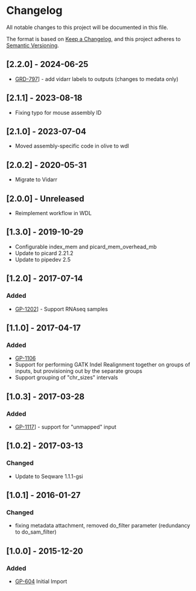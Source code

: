 # Changelog
All notable changes to this project will be documented in this file.

The format is based on [Keep a Changelog](https://keepachangelog.com/en/1.0.0/),
and this project adheres to [Semantic Versioning](https://semver.org/spec/v2.0.0.html).

## [2.2.0] - 2024-06-25
- [GRD-797](https://jira.oicr.on.ca/browse/GRD-797)] - add vidarr labels to outputs (changes to medata only)

## [2.1.1] - 2023-08-18
- Fixing typo for mouse assembly ID

## [2.1.0] - 2023-07-04
- Moved assembly-specific code in olive to wdl

## [2.0.2] - 2020-05-31
- Migrate to Vidarr

## [2.0.0] - Unreleased
- Reimplement workflow in WDL

## [1.3.0] - 2019-10-29
- Configurable index_mem and picard_mem_overhead_mb
- Update to picard 2.21.2
- Update to pipedev 2.5

## [1.2.0] - 2017-07-14
### Added
- [GP-1202](https://jira.oicr.on.ca/browse/GP-1202)] - Support RNAseq samples

## [1.1.0] - 2017-04-17
### Added
- [GP-1106](https://jira.oicr.on.ca/browse/GP-1106)
- Support for performing GATK Indel Realignment together on groups of inputs, but provisioning out by the separate groups
- Support grouping of "chr_sizes" intervals

## [1.0.3] - 2017-03-28
### Added
- [GP-1117](https://jira.oicr.on.ca/browse/GP-1117)] - support for "unmapped" input

## [1.0.2] - 2017-03-13
### Changed
- Update to Seqware 1.1.1-gsi

## [1.0.1] - 2016-01-27
### Changed
- fixing metadata attachment, removed do_filter parameter (redundancy to do_sam_filter)

## [1.0.0] - 2015-12-20
### Added
- [GP-604](https://jira.oicr.on.ca/browse/GP-604) Initial Import

